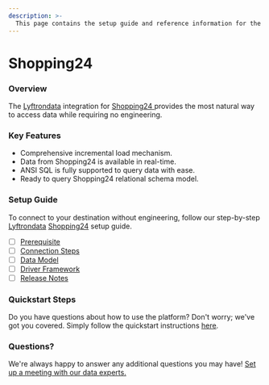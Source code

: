 ```yaml
---
description: >-
  This page contains the setup guide and reference information for the Shopping24 source connector.
---
```


# Shopping24

### Overview

The [Lyftrondata](https://www.lyftrondata.com/) integration for [Shopping24](https://www.lyftrondata.com/integration/shopping24/)[ ](https://www.lyftrondata.com/integration/shopping24/)provides the most natural way to access data while requiring no engineering.

### Key Features

* Comprehensive incremental load mechanism.
* Data from Shopping24 is available in real-time.&#x20;
* ANSI SQL is fully supported to query data with ease.
* Ready to query Shopping24 relational schema model.

### Setup Guide

To connect to your destination without engineering, follow our step-by-step [Lyftrondata](https://www.lyftrondata.com/)  [Shopping24](https://www.lyftrondata.com/integration/shopping24/) setup guide.

* [ ] [Prerequisite](../../marketing-analytics/shopping24/prerequisite.md)
* [ ] [Connection Steps](../../marketing-analytics/shopping24/connection-steps.md)
* [ ] [Data Model](../../marketing-analytics/shopping24/data-model/)
* [ ] [Driver Framework](../../marketing-analytics/shopping24/driver-framework/)
* [ ] [Release Notes](../../marketing-analytics/shopping24/release-notes.md)

### Quickstart Steps

Do you have questions about how to use the platform? Don't worry; we've got you covered. Simply follow the quickstart instructions [here](../../../quickstart-steps.md).

### Questions? <a href="#questions" id="questions"></a>

We're always happy to answer any additional questions you may have! [Set up a meeting with our data experts.](https://www.lyftrondata.com/book-a-meeting/)

